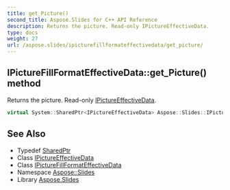 ```yaml
---
title: get_Picture()
second_title: Aspose.Slides for C++ API Reference
description: Returns the picture. Read-only IPictureEffectiveData.
type: docs
weight: 27
url: /aspose.slides/ipicturefillformateffectivedata/get_picture/
---
```

## IPictureFillFormatEffectiveData::get_Picture() method


Returns the picture. Read-only [IPictureEffectiveData](../../ipictureeffectivedata/).

```cpp
virtual System::SharedPtr<IPictureEffectiveData> Aspose::Slides::IPictureFillFormatEffectiveData::get_Picture()=0
```

## See Also

* Typedef [SharedPtr](../../../system/sharedptr/)
* Class [IPictureEffectiveData](../../ipictureeffectivedata/)
* Class [IPictureFillFormatEffectiveData](../)
* Namespace [Aspose::Slides](../../)
* Library [Aspose.Slides](../../../)